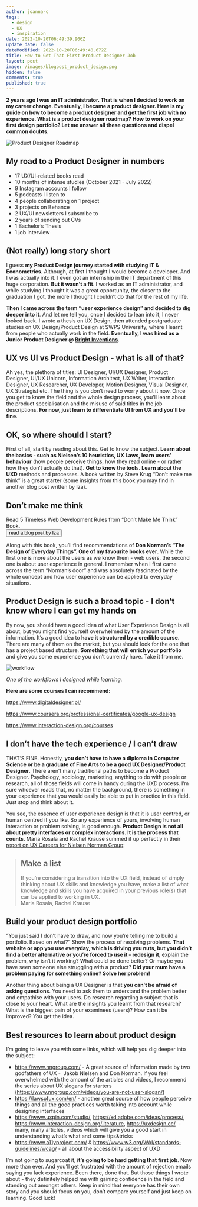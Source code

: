 ```yaml
---
author: joanna-c
tags:
  - design
  - UX
  - inspiration
date: 2022-10-20T06:49:39.906Z
update_date: false
dateModified: 2022-10-20T06:49:40.672Z
title: How to Get That First Product Designer Job
layout: post
image: /images/blogpost_product_design.png
hidden: false
comments: true
published: true
---
```

**2 years ago I was an IT administrator. That is when I decided to work on my career change. Eventually, I became a product designer. Here is my guide on how to become a product designer and get the first job with no experience. What is a product designer roadmap? How to work on your first design portfolio? Let me answer all these questions and dispel common doubts.**

<div class="image"><img src="/images/blogpost_product_design.png" alt="Product Designer Roadmap" title="undefined"  /> </div>

## **My road to a Product Designer in numbers** 

* 17 UX/UI-related books read
* 10 months of intense studies (October 2021 - July 2022)
* 9 Instagram accounts I follow 
* 5 podcasts I listen to
* 4 people collaborating on 1 project
* 3 projects on Behance
* 2 UX/UI newsletters I subscribe to 
* 2 years of sending out CVs
* 1 Bachelor’s Thesis
* 1 job interview

## (Not really) long story short

I guess **my Product Design journey started with studying IT & Econometrics**. Although, at first I thought I would become a developer. And I was actually into it. I even got an internship in the IT department of this huge corporation. **But it wasn’t a fit**. I worked as an IT administrator, and while studying I thought it was a great opportunity, the closer to the graduation I got, the more I thought I couldn’t do that for the rest of my life. 

**Then I came across the term “user experience design” and decided to dig deeper into it**. And let me tell you, once I decided to lean into it, I never looked back. I wrote a thesis on UX Design, then attended postgraduate studies on UX Design/Product Design at SWPS University, where I learnt from people who actually work in the field. **Eventually, I was hired as a Junior Product Designer @ [Bright Inventions](/)**. 

## UX vs UI vs Product Design - what is all of that?

Ah yes, the plethora of titles: UI Designer, UI/UX Designer, Product Designer, UI/UX Unicorn, Information Architect, UX Writer, Interaction Designer, UX Researcher, UX Developer, Motion Designer, Visual Designer, UX Strategist etc. The thing is you don’t need to worry about it now. Once you get to know the field and the whole design process, you’ll learn about the product specialisation and the misuse of said titles in the job descriptions. **For now, just learn to differentiate UI from UX and you'll be fine**.

## OK, so where should I start?

First of all, start by reading about this. Get to know the subject. **Learn about the basics - such as Nielsen’s 10 heuristics, UX Laws, learn users’ behaviour** (how people perceive things, how they read online - or rather how they don’t actually do that). **Get to know the tool**s. **Learn about the UXD** methods and processes. A book written by Steve Krug “Don’t make me think” is a great starter (some insights from this book you may find in another blog post written by Iza).

<div class='block-button'><h2>Don’t make me think</h2><div>Read 5 Timeless Web Development Rules from “Don’t Make Me Think” Book.</div><a href="https://brightinventions.pl/blog/5-web-development-rules-from-dont-make-me-think-book"><button>read a blog post by Iza</button></a></div>

Along with this book, you’ll find recommendations of **Don Norman’s “The Design of Everyday Things”. One of my favourite books ever**. While the first one is more about the users as we know them - web users, the second one is about user experience in general. I remember when I first came across the term “Norman’s door” and was absolutely fascinated by the whole concept and how user experience can be applied to everyday situations. 

## Product Design is such a broad topic - I don’t know where I can get my hands on

By now, you should have a good idea of what User Experience Design is all about, but you might find yourself overwhelmed by the amount of the information. It’s a good idea to **have it structured by a credible course**. There are many of them on the market, but you should look for the one that has a project based structure. **Something that will enrich your portfolio** and give you some experience you don’t currently have. Take it from me. 

<div class="image"><img src="/images/workflow_study.png" alt="workflow" title="undefined"  /> </div>

*One of the workflows I designed while learning.*

**Here are some courses I can recommend:**

​​<https://www.digitaldesigner.pl/>

<https://www.coursera.org/professional-certificates/google-ux-design>

<https://www.interaction-design.org/courses>

## I don’t have the tech experience / I can’t draw

THAT’S FINE. Honestly, **you don’t have to have a diploma in Computer Science or be a graduate of Fine Arts to be a good UX Designer/Product Designer**. There aren’t many traditional paths to become a Product Designer. Psychology, sociology, marketing, anything to do with people or research, all of those fields will come in handy during the UXD process. I’m sure whoever reads that, no matter the background, there is something in your experience that you would easily be able to put in practice in this field. Just stop and think about it. 

You see, the essence of user experience design is that it is user centred, or human centred if you like. So any experience of yours, involving human interaction or problem solving, is good enough. **Product Design is not all about pretty interfaces or complex interactions. It is the process that counts**. Maria Rosala and Rachel Krause summed it up perfectly in their [report on UX Careers for Nielsen Norman Group](https://www.nngroup.com/reports/user-experience-careers/):

<blockquote><h2>Make a list</h2><div>If you’re considering a transition into the UX field, instead of simply thinking about UX skills and knowledge you have, make a list of what knowledge and skills you have acquired in your previous role(s) that can be applied to working in UX.</div><footer>Maria Rosala, Rachel Krause</footer></blockquote>

## Build your product design portfolio

“You just said I don’t have to draw, and now you’re telling me to build a portfolio. Based on what?” Show the process of resolving problems. **That website or app you use everyday, which is driving you nuts, but you didn’t find a better alternative or you’re forced to use it - redesign it**, explain the problem, why isn’t it working? What could be done better? Or maybe you have seen someone else struggling with a product? **Did your mum have a problem paying for something online? Solve her problem!** 

Another thing about being a UX Designer is that **you can’t be afraid of asking questions**. You need to ask them to understand the problem better and empathise with your users. Do research regarding a subject that is close to your heart. What are the insights you learnt from that research? What is the biggest pain of your examinees (users)? How can it be improved? You get the idea.

## Best resources to learn about product design

I’m going to leave you with some links, which will help you dig deeper into the subject:

* <https://www.nngroup.com/> - A great source of information made by two godfathers of UX -  Jakob Nielsen and Don Norman. If you feel overwhelmed with the amount of the articles and videos, I recommend the series about UX slogans for starters (https://www.nngroup.com/videos/you-are-not-user-slogan/)
* <https://lawsofux.com/en/> - another great source of how people perceive things and all the good practices worth taking into account while designing interfaces
* <https://www.uxpin.com/studio/>, <https://xd.adobe.com/ideas/process/>, <https://www.interaction-design.org/literature>, <https://uxdesign.cc/>  - many, many articles, videos which will give you a good start in understanding what’s what and some tips&tricks
* <https://www.a11yproject.com/> & <https://www.w3.org/WAI/standards-guidelines/wcag/> - all about the accessibility aspect of UXD

I’m not going to sugarcoat it, **it’s going to be hard getting that first job**. Now more than ever. And you’ll get frustrated with the amount of rejection emails saying you lack experience. Been there, done that. But those things I wrote about - they definitely helped me with gaining confidence in the field and standing out amongst others. Keep in mind that everyone has their own story and you should focus on you, don’t compare yourself and just keep on learning. Good luck!